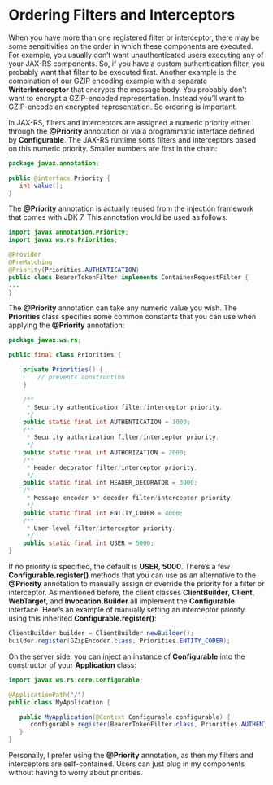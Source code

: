# Ordering Filters and Interceptors


When you have more than one registered filter or interceptor, there may be some sensitivities on the order in which these components are executed. For example, you usually don’t want unauthenticated users executing any of your JAX-RS components. So, if you have a custom authentication filter, you probably want that filter to be executed first. Another example is the combination of our GZIP encoding example with a separate **WriterInterceptor** that encrypts the message body. You probably don’t want to encrypt a GZIP-encoded representation. Instead you’ll want to GZIP-encode an encrypted representation. So ordering is important.


In JAX-RS, filters and interceptors are assigned a numeric priority either through the **@Priority** annotation or via a programmatic interface defined by **Configurable**. The JAX-RS runtime sorts filters and interceptors based on this numeric priority. Smaller numbers are first in the chain:



```Java
package javax.annotation;

public @interface Priority {
   int value();
}
```


The **@Priority** annotation is actually reused from the injection framework that comes with JDK 7. This annotation would be used as follows:


```Java
import javax.annotation.Priority;
import javax.ws.rs.Priorities;

@Provider
@PreMatching
@Priority(Priorities.AUTHENTICATION)
public class BearerTokenFilter implements ContainerRequestFilter {
...
}
```


The **@Priority** annotation can take any numeric value you wish. The **Priorities** class specifies some common constants that you can use when applying the **@Priority** annotation:



```Java
package javax.ws.rs;

public final class Priorities {

    private Priorities() {
        // prevents construction
    }

    /**
     * Security authentication filter/interceptor priority.
     */
    public static final int AUTHENTICATION = 1000;
    /**
     * Security authorization filter/interceptor priority.
     */
    public static final int AUTHORIZATION = 2000;
    /**
     * Header decorator filter/interceptor priority.
     */
    public static final int HEADER_DECORATOR = 3000;
    /**
     * Message encoder or decoder filter/interceptor priority.
     */
    public static final int ENTITY_CODER = 4000;
    /**
     * User-level filter/interceptor priority.
     */
    public static final int USER = 5000;
}
```


If no priority is specified, the default is **USER**, **5000**. There’s a few **Configurable.register()** methods that you can use as an alternative to the **@Priority** annotation to manually assign or override the priority for a filter or interceptor. As mentioned before, the client classes **ClientBuilder**, **Client**, **WebTarget**, and **Invocation.Builder** all implement the **Configurable** interface. Here’s an example of manually setting an interceptor priority using this inherited **Configurable.register()**:


```Java
ClientBuilder builder = ClientBuilder.newBuilder();
builder.register(GZipEncoder.class, Priorities.ENTITY_CODER);
```


On the server side, you can inject an instance of **Configurable** into the constructor of your **Application** class:


```Java
import javax.ws.rs.core.Configurable;

@ApplicationPath("/")
public class MyApplication {

   public MyApplication(@Context Configurable configurable) {
      configurable.register(BearerTokenFilter.class, Priorities.AUTHENTICATION);
   }
}
```


Personally, I prefer using the **@Priority** annotation, as then my filters and interceptors are self-contained. Users can just plug in my components without having to worry about priorities.


